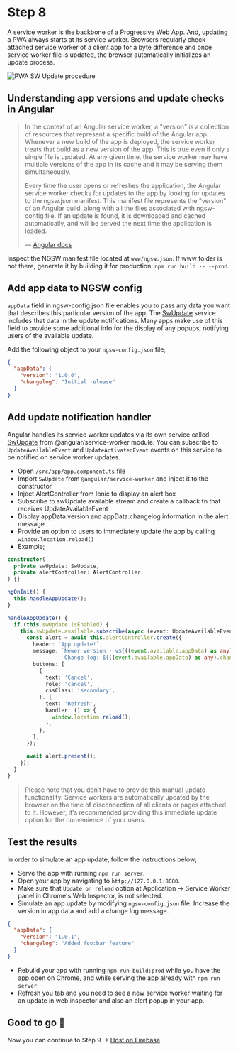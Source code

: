 # Step 8

A service worker is the backbone of a Progressive Web App. And, updating a PWA always starts at its service worker. Browsers regularly check attached service worker of a client app for a byte difference and once service worker file is updated, the browser automatically initializes an update process.

![PWA SW Update procedure](https://cdn-images-1.medium.com/max/1600/0*FHyvYRffIAix_60T.jpg) 

## Understanding app versions and update checks in Angular

> In the context of an Angular service worker, a "version" is a collection of resources that represent a specific build of the Angular app. Whenever a new build of the app is deployed, the service worker treats that build as a new version of the app. This is true even if only a single file is updated. At any given time, the service worker may have multiple versions of the app in its cache and it may be serving them simultaneously.
> 
> Every time the user opens or refreshes the application, the Angular service worker checks for updates to the app by looking for updates to the ngsw.json manifest. This manifest file represents the "version" of an Angular build, along with all the files associated with ngsw-config file. If an update is found, it is downloaded and cached automatically, and will be served the next time the application is loaded.
>
> — [Angular docs](https://angular.io/guide/service-worker-devops)

Inspect the NGSW manifest file located at `www/ngsw.json`. If www folder is not there, generate it by building it for production: `npm run build -- --prod`.

## Add app data to NGSW config

`appData` field in ngsw-config.json file enables you to pass any data you want that describes this particular version of the app. The [SwUpdate](https://angular.io/api/service-worker/SwUpdate) service includes that data in the update notifications. Many apps make use of this field to provide some additional info for the display of any popups, notifying users of the available update.

Add the following object to your `ngsw-config.json` file;

```json
{
  "appData": {
    "version": "1.0.0",
    "changelog": "Initial release"
  }
}
```

## Add update notification handler

Angular handles its service worker updates via its own service called [SwUpdate](https://angular.io/api/service-worker/SwUpdate) from @angular/service-worker module. You can subscribe to `UpdateAvailableEvent` and `UpdateActivatedEvent` events on this service to be notified on service worker updates.

* Open `/src/app/app.component.ts` file
* Import `SwUpdate` from `@angular/service-worker` and inject it to the constructor
* Inject AlertController from Ionic to display an alert box
* Subscribe to swUpdate available stream and create a callback fn that receives UpdateAvailableEvent
* Display appData.version and appData.changelog information in the alert message
* Provide an option to users to immediately update the app by calling `window.location.reload()` 
* Example;

```typescript
constructor(
  private swUpdate: SwUpdate,
  private alertController: AlertController,
) {}

ngOnInit() {
  this.handleAppUpdate();
}

handleAppUpdate() {
  if (this.swUpdate.isEnabled) {
    this.swUpdate.available.subscribe(async (event: UpdateAvailableEvent) => {
      const alert = await this.alertController.create({
        header: `App update!`,
        message: `Newer version - v${((event.available.appData) as any).version} is available.
                  Change log: ${((event.available.appData) as any).changelog}`,
        buttons: [
          {
            text: 'Cancel',
            role: 'cancel',
            cssClass: 'secondary',
          }, {
            text: 'Refresh',
            handler: () => {
              window.location.reload();
            },
          },
        ],
      });

      await alert.present();
    });
  }
}
``` 

> Please note that you don’t have to provide this manual update functionality. Service workers are automatically updated by the browser on the time of disconnection of all clients or pages attached to it. However, it's recommended providing this immediate update option for the convenience of your users.

## Test the results

In order to simulate an app update, follow the instructions below;

* Serve the app with running `npm run server`.
* Open your app by navigating to `http://127.0.0.1:8080`.
* Make sure that `Update on reload` option at Application -> Service Worker panel in Chrome's Web Inspector, is not selected.
* Simulate an app update by modifying `ngsw-config.json` file. Increase the version in app data and add a change log message.

```json
{
  "appData": {
    "version": "1.0.1",
    "changelog": "Added foo:bar feature"
  }
}
```
* Rebuild your app with running `npm run build:prod` while you have the app open on Chrome, and while serving the app already with `npm run server`.
* Refresh you tab and you need to see a new service worker waiting for an update in web inspector and also an alert popup in your app. 

## Good to go 🎯

Now you can continue to Step 9 -> [Host on Firebase](https://github.com/onderceylan/pwa-workshop-angular-firebase/blob/step-9/README.md).
